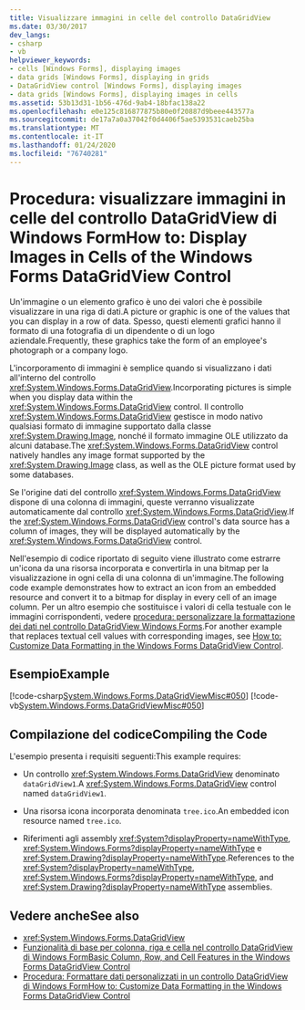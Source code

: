 ```yaml
---
title: Visualizzare immagini in celle del controllo DataGridView
ms.date: 03/30/2017
dev_langs:
- csharp
- vb
helpviewer_keywords:
- cells [Windows Forms], displaying images
- data grids [Windows Forms], displaying in grids
- DataGridView control [Windows Forms], displaying images
- data grids [Windows Forms], displaying images in cells
ms.assetid: 53b13d31-1b56-476d-9ab4-18bfac138a22
ms.openlocfilehash: e0e125c816877875b80e0f20887d9beee443577a
ms.sourcegitcommit: de17a7a0a37042f0d4406f5ae5393531caeb25ba
ms.translationtype: MT
ms.contentlocale: it-IT
ms.lasthandoff: 01/24/2020
ms.locfileid: "76740281"
---
```

# <a name="how-to-display-images-in-cells-of-the-windows-forms-datagridview-control"></a><span data-ttu-id="28814-102">Procedura: visualizzare immagini in celle del controllo DataGridView di Windows Form</span><span class="sxs-lookup"><span data-stu-id="28814-102">How to: Display Images in Cells of the Windows Forms DataGridView Control</span></span>
<span data-ttu-id="28814-103">Un'immagine o un elemento grafico è uno dei valori che è possibile visualizzare in una riga di dati.</span><span class="sxs-lookup"><span data-stu-id="28814-103">A picture or graphic is one of the values that you can display in a row of data.</span></span> <span data-ttu-id="28814-104">Spesso, questi elementi grafici hanno il formato di una fotografia di un dipendente o di un logo aziendale.</span><span class="sxs-lookup"><span data-stu-id="28814-104">Frequently, these graphics take the form of an employee's photograph or a company logo.</span></span>  
  
 <span data-ttu-id="28814-105">L'incorporamento di immagini è semplice quando si visualizzano i dati all'interno del controllo <xref:System.Windows.Forms.DataGridView>.</span><span class="sxs-lookup"><span data-stu-id="28814-105">Incorporating pictures is simple when you display data within the <xref:System.Windows.Forms.DataGridView> control.</span></span> <span data-ttu-id="28814-106">Il controllo <xref:System.Windows.Forms.DataGridView> gestisce in modo nativo qualsiasi formato di immagine supportato dalla classe <xref:System.Drawing.Image>, nonché il formato immagine OLE utilizzato da alcuni database.</span><span class="sxs-lookup"><span data-stu-id="28814-106">The <xref:System.Windows.Forms.DataGridView> control natively handles any image format supported by the <xref:System.Drawing.Image> class, as well as the OLE picture format used by some databases.</span></span>  
  
 <span data-ttu-id="28814-107">Se l'origine dati del controllo <xref:System.Windows.Forms.DataGridView> dispone di una colonna di immagini, queste verranno visualizzate automaticamente dal controllo <xref:System.Windows.Forms.DataGridView>.</span><span class="sxs-lookup"><span data-stu-id="28814-107">If the <xref:System.Windows.Forms.DataGridView> control's data source has a column of images, they will be displayed automatically by the <xref:System.Windows.Forms.DataGridView> control.</span></span>  
  
 <span data-ttu-id="28814-108">Nell'esempio di codice riportato di seguito viene illustrato come estrarre un'icona da una risorsa incorporata e convertirla in una bitmap per la visualizzazione in ogni cella di una colonna di un'immagine.</span><span class="sxs-lookup"><span data-stu-id="28814-108">The following code example demonstrates how to extract an icon from an embedded resource and convert it to a bitmap for display in every cell of an image column.</span></span> <span data-ttu-id="28814-109">Per un altro esempio che sostituisce i valori di cella testuale con le immagini corrispondenti, vedere [procedura: personalizzare la formattazione dei dati nel controllo DataGridView Windows Forms](how-to-customize-data-formatting-in-the-windows-forms-datagridview-control.md).</span><span class="sxs-lookup"><span data-stu-id="28814-109">For another example that replaces textual cell values with corresponding images, see [How to: Customize Data Formatting in the Windows Forms DataGridView Control](how-to-customize-data-formatting-in-the-windows-forms-datagridview-control.md).</span></span>  
  
## <a name="example"></a><span data-ttu-id="28814-110">Esempio</span><span class="sxs-lookup"><span data-stu-id="28814-110">Example</span></span>  
 [!code-csharp[System.Windows.Forms.DataGridViewMisc#050](~/samples/snippets/csharp/VS_Snippets_Winforms/System.Windows.Forms.DataGridViewMisc/CS/datagridviewmisc.cs#050)]
 [!code-vb[System.Windows.Forms.DataGridViewMisc#050](~/samples/snippets/visualbasic/VS_Snippets_Winforms/System.Windows.Forms.DataGridViewMisc/VB/datagridviewmisc.vb#050)]  
  
## <a name="compiling-the-code"></a><span data-ttu-id="28814-111">Compilazione del codice</span><span class="sxs-lookup"><span data-stu-id="28814-111">Compiling the Code</span></span>  
 <span data-ttu-id="28814-112">L'esempio presenta i requisiti seguenti:</span><span class="sxs-lookup"><span data-stu-id="28814-112">This example requires:</span></span>  
  
- <span data-ttu-id="28814-113">Un controllo <xref:System.Windows.Forms.DataGridView> denominato `dataGridView1`.</span><span class="sxs-lookup"><span data-stu-id="28814-113">A <xref:System.Windows.Forms.DataGridView> control named `dataGridView1`.</span></span>  
  
- <span data-ttu-id="28814-114">Una risorsa icona incorporata denominata `tree.ico`.</span><span class="sxs-lookup"><span data-stu-id="28814-114">An embedded icon resource named `tree.ico`.</span></span>  
  
- <span data-ttu-id="28814-115">Riferimenti agli assembly <xref:System?displayProperty=nameWithType>, <xref:System.Windows.Forms?displayProperty=nameWithType> e <xref:System.Drawing?displayProperty=nameWithType>.</span><span class="sxs-lookup"><span data-stu-id="28814-115">References to the <xref:System?displayProperty=nameWithType>, <xref:System.Windows.Forms?displayProperty=nameWithType>, and <xref:System.Drawing?displayProperty=nameWithType> assemblies.</span></span>  
  
## <a name="see-also"></a><span data-ttu-id="28814-116">Vedere anche</span><span class="sxs-lookup"><span data-stu-id="28814-116">See also</span></span>

- <xref:System.Windows.Forms.DataGridView>
- [<span data-ttu-id="28814-117">Funzionalità di base per colonna, riga e cella nel controllo DataGridView di Windows Form</span><span class="sxs-lookup"><span data-stu-id="28814-117">Basic Column, Row, and Cell Features in the Windows Forms DataGridView Control</span></span>](basic-column-row-and-cell-features-wf-datagridview-control.md)
- [<span data-ttu-id="28814-118">Procedura: Formattare dati personalizzati in un controllo DataGridView di Windows Form</span><span class="sxs-lookup"><span data-stu-id="28814-118">How to: Customize Data Formatting in the Windows Forms DataGridView Control</span></span>](how-to-customize-data-formatting-in-the-windows-forms-datagridview-control.md)
